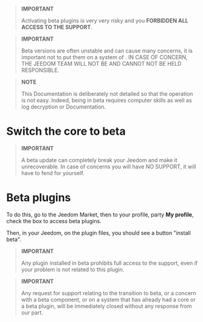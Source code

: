 > **IMPORTANT**
>
> Activating beta plugins is very very risky and you
> **FORBIDDEN ALL ACCESS TO THE SUPPORT**. 

> **IMPORTANT**
>
> Beta versions are often unstable and can cause
> many concerns, it is important not to put them on a system of
> . IN CASE OF CONCERN, THE JEEDOM TEAM WILL NOT BE AND CANNOT
> NOT BE HELD RESPONSIBLE.

> **NOTE**
>
> This Documentation is deliberately not detailed so that
> the operation is not easy. Indeed, being in beta requires
> computer skills as well as log decryption or
> Documentation.

Switch the core to beta 
======================

> **IMPORTANT**
>
> A beta update can completely break your Jeedom and
> make it unrecoverable. In case of concerns you will have NO SUPPORT, it
> will have to fend for yourself.

Beta plugins 
==========================

To do this, go to the Jeedom Market, then to your
profile, party **My profile**, check the box to access
beta plugins.

Then, in your Jeedom, on the plugin files, you should
see a button "install beta".

> **IMPORTANT**
>
> Any plugin installed in beta prohibits full access to the
> support, even if your problem is not related to this plugin.

> **IMPORTANT**
>
> Any request for support relating to the transition to beta, or a concern
> with a beta component, or on a system that has already had a core or
> a beta plugin, will be immediately closed without any response from
> our part.
